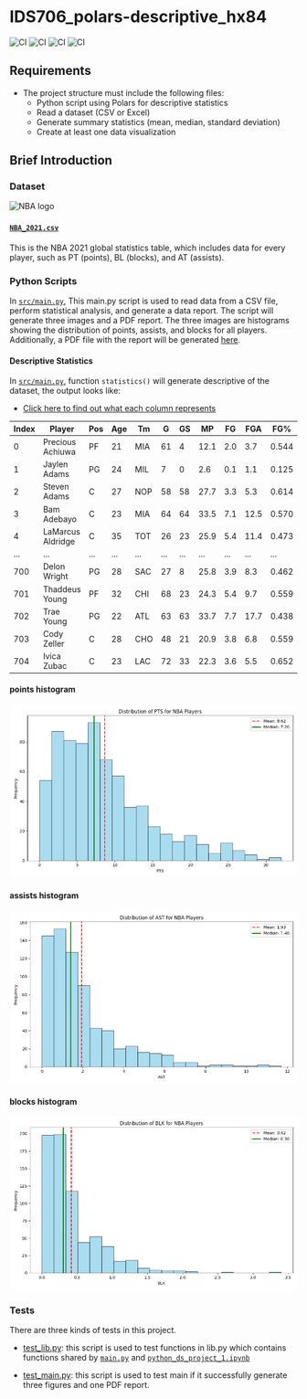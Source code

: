 # IDS706_polars-descriptive_hx84
![CI](https://github.com/nogibjj/IDS706_polars-descriptive_hx84/actions/workflows/CICD.yml/badge.svg)
![CI](https://github.com/nogibjj/IDS706_polars-descriptive_hx84/actions/workflows/format.yml/badge.svg)
![CI](https://github.com/nogibjj/IDS706_polars-descriptive_hx84/actions/workflows/lint.yml/badge.svg)
![CI](https://github.com/nogibjj/IDS706_polars-descriptive_hx84/actions/workflows/test.yml/badge.svg)

## Requirements
* The project structure must include the following files:
    - Python script using Polars for descriptive statistics
    - Read a dataset (CSV or Excel)
    - Generate summary statistics (mean, median, standard deviation)
    - Create at least one data visualization

## Brief Introduction

### Dataset
<img src="https://seeklogo.com/images/N/nba-logo-59F0731E03-seeklogo.com.png" alt="NBA logo" width="400" />

#### [`NBA_2021.csv`](NBA_2021.csv)
This is the NBA 2021 global statistics table, which includes data for every player, such as PT (points), BL (blocks), and AT (assists).

### Python Scripts

In [`src/main.py`](src/main.py), This main.py script is used to read data from a CSV file, perform statistical analysis, and generate a data report. The script will generate three images and a PDF report. The three images are histograms showing the distribution of points, assists, and blocks for all players. Additionally, a PDF file with the report will be generated [here](NBA_2021_Report.pdf).

#### Descriptive Statistics

In [`src/main.py`](src/main.py), function `statistics()` will generate descriptive of the dataset, the output looks like:

- [Click here to find out what each column represents](https://www.nba.com/stats/help/glossary#pctfga)

| Index | Player              | Pos | Age | Tm  | G   | GS  | MP   | FG  | FGA  | FG%   | ... | FT%  | ORB | DRB | TRB | AST | STL | BLK | TOV | PF  | PTS  |
|-------|---------------------|-----|-----|-----|-----|-----|------|-----|------|-------|-----|------|-----|-----|-----|-----|-----|-----|-----|-----|------|
| 0     | Precious Achiuwa    | PF  | 21  | MIA | 61  | 4   | 12.1 | 2.0 | 3.7  | 0.544 | ... | 0.509 | 1.2 | 2.2 | 3.4 | 0.5 | 0.3 | 0.5 | 0.7 | 1.5 | 5.0  |
| 1     | Jaylen Adams        | PG  | 24  | MIL | 7   | 0   | 2.6  | 0.1 | 1.1  | 0.125 | ... | NaN  | 0.0 | 0.4 | 0.4 | 0.3 | 0.0 | 0.0 | 0.0 | 0.1 | 0.3  |
| 2     | Steven Adams        | C   | 27  | NOP | 58  | 58  | 27.7 | 3.3 | 5.3  | 0.614 | ... | 0.444 | 3.7 | 5.2 | 8.9 | 1.9 | 0.9 | 0.7 | 1.3 | 1.9 | 7.6  |
| 3     | Bam Adebayo         | C   | 23  | MIA | 64  | 64  | 33.5 | 7.1 | 12.5 | 0.570 | ... | 0.799 | 2.2 | 6.7 | 9.0 | 5.4 | 1.2 | 1.0 | 2.6 | 2.3 | 18.7 |
| 4     | LaMarcus Aldridge   | C   | 35  | TOT | 26  | 23  | 25.9 | 5.4 | 11.4 | 0.473 | ... | 0.872 | 0.7 | 3.8 | 4.5 | 1.9 | 0.4 | 1.1 | 1.0 | 1.8 | 13.5 |
| ...   | ...                 | ... | ... | ... | ... | ... | ...  | ... | ...  | ...   | ... | ...  | ... | ... | ... | ... | ... | ... | ... | ... | ...  |
| 700   | Delon Wright        | PG  | 28  | SAC | 27  | 8   | 25.8 | 3.9 | 8.3  | 0.462 | ... | 0.833 | 1.0 | 2.9 | 3.9 | 3.6 | 1.6 | 0.4 | 1.3 | 1.1 | 10.0 |
| 701   | Thaddeus Young      | PF  | 32  | CHI | 68  | 23  | 24.3 | 5.4 | 9.7  | 0.559 | ... | 0.628 | 2.5 | 3.8 | 6.2 | 4.3 | 1.1 | 0.6 | 2.0 | 2.2 | 12.1 |
| 702   | Trae Young          | PG  | 22  | ATL | 63  | 63  | 33.7 | 7.7 | 17.7 | 0.438 | ... | 0.886 | 0.6 | 3.3 | 3.9 | 9.4 | 0.8 | 0.2 | 4.1 | 1.8 | 25.3 |
| 703   | Cody Zeller         | C   | 28  | CHO | 48  | 21  | 20.9 | 3.8 | 6.8  | 0.559 | ... | 0.714 | 2.5 | 4.4 | 6.8 | 1.8 | 0.6 | 0.4 | 1.1 | 2.5 | 9.4  |
| 704   | Ivica Zubac         | C   | 23  | LAC | 72  | 33  | 22.3 | 3.6 | 5.5  | 0.652 | ... | 0.789 | 2.6 | 4.6 | 7.2 | 1.3 | 0.3 | 0.9 | 1.1 | 2.6 | 9.0  |

#### points histogram

![pts_histogram.png](pts_histogram.png)

#### assists histogram

![ast_histogram.png](ast_histogram.png)

#### blocks histogram

![blk_histogram.png](blk_histogram.png)

### Tests

There are three kinds of tests in this project.

* [test_lib.py](src/test_lib.py): this script is used to test functions in lib.py which contains functions shared by [`main.py`](src/main.py) and [`python_ds_project_1.ipynb`](python_ds_polars.ipynb)

* [test_main.py](src/test_main.py): this script is used to test main if it successfully generate three figures and one PDF report.